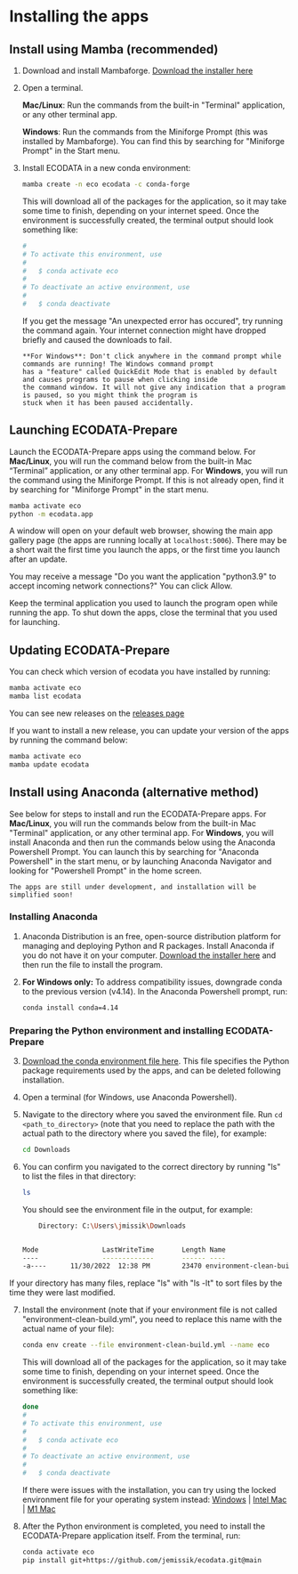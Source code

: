 # Installing the apps

## Install using Mamba (recommended)

1. Download and install Mambaforge. [Download the installer here](https://github.com/conda-forge/miniforge#mambaforge)
3. Open a terminal.

    **Mac/Linux**: Run the commands from the built-in "Terminal" application, or any other terminal app.

    **Windows**: Run the commands from the Miniforge Prompt (this was installed by Mambaforge). You can find this by
    searching for "Miniforge Prompt" in the Start menu.

4. Install ECODATA in a new conda environment:

    ```bash
    mamba create -n eco ecodata -c conda-forge
    ```

    This will download all of the packages for the application, so it may take some time to finish, depending on your internet speed. Once the environment is successfully created, the terminal output should look something like:

    ```bash
    #
    # To activate this environment, use
    #
    #   $ conda activate eco
    #
    # To deactivate an active environment, use
    #
    #   $ conda deactivate
    ```

    If you get the message "An unexpected error has occured", try running the command again. Your internet connection
    might have dropped briefly and caused the downloads to fail.

    ```{important}
    **For Windows**: Don't click anywhere in the command prompt while commands are running! The Windows command prompt
    has a "feature" called QuickEdit Mode that is enabled by default and causes programs to pause when clicking inside
    the command window. It will not give any indication that a program is paused, so you might think the program is
    stuck when it has been paused accidentally.
    ```

## Launching ECODATA-Prepare

Launch the ECODATA-Prepare apps using the command below. For **Mac/Linux**, you will run the command below from the built-in Mac “Terminal” application, or any other terminal app. For **Windows**, you will run the command using the Miniforge Prompt. If this is not already open, find it by searching for "Miniforge Prompt" in the start menu.

```bash
mamba activate eco
python -m ecodata.app
```

A window will open on your default web browser, showing the main app gallery page (the apps are running locally at ``localhost:5006``). There may be a short wait the first time you launch the apps, or the first time you launch after an update.

You may receive a message "Do you want the application "python3.9" to accept incoming network connections?" You can click Allow.

Keep the terminal application you used to launch the program open while running the app. To shut down the apps, close the terminal that you used for launching.


## Updating ECODATA-Prepare

You can check which version of ecodata you have installed by running:

```bash
mamba activate eco
mamba list ecodata
```

You can see new releases on the [releases page](https://github.com/jemissik/ecodata/releases)

If you want to install a new release, you can update your version of the apps by running the command below:

```bash
mamba activate eco
mamba update ecodata
```


## Install using Anaconda (alternative method)

See below for steps to install and run the ECODATA-Prepare apps. For **Mac/Linux**, you will run the commands below from the built-in Mac "Terminal" application, or any other terminal app. For **Windows**, you will install Anaconda and then run the commands below using the Anaconda Powershell Prompt. You can launch this by searching for "Anaconda Powershell" in the start menu, or by launching Anaconda Navigator and looking for "Powershell Prompt" in the home screen.

```{note}
The apps are still under development, and installation will be simplified soon!
```

### Installing Anaconda

1. Anaconda Distribution is an free, open-source distribution platform for managing and deploying Python and R packages. Install Anaconda if you do not have it on your computer. [Download the installer here](https://www.anaconda.com/products/distribution) and then run the file to install the program.

2. **For Windows only:** To address compatibility issues, downgrade conda to the previous version (v4.14). In the Anaconda Powershell prompt, run:

    ```bash
    conda install conda=4.14
    ```

### Preparing the Python environment and installing ECODATA-Prepare

3. [Download the conda environment file here](../../environment-clean-build.yml). This file specifies the Python package requirements used by the apps, and can be deleted following installation.

4. Open a terminal (for Windows, use Anaconda Powershell).

5. Navigate to the directory where you saved the environment file. Run ``cd <path_to_directory>`` (note that you need to replace the path with the actual path to the directory where you saved the file), for example:

    ```bash
    cd Downloads
    ```

6. You can confirm you navigated to the correct directory by running "ls" to list the files in that directory:

    ```bash
    ls
    ```
    You should see the environment file in the output, for example:

    ```bash
        Directory: C:\Users\jmissik\Downloads


    Mode                LastWriteTime       Length Name
    ----                -------------       ------ ----
    -a----      11/30/2022  12:38 PM        23470 environment-clean-build.yml
    ```

If your directory has many files, replace "ls" with "ls -lt" to sort files by the time they were last modified.

7. Install the environment (note that if your environment file is not called "environment-clean-build.yml", you need to replace this name with the actual name of your file):

    ```bash
    conda env create --file environment-clean-build.yml --name eco
    ```

    This will download all of the packages for the application, so it may take some time to finish, depending on your internet speed. Once the environment is successfully created, the terminal output should look something like:

    ```bash
    done
    #
    # To activate this environment, use
    #
    #   $ conda activate eco
    #
    # To deactivate an active environment, use
    #
    #   $ conda deactivate
    ```

    If there were issues with the installation, you can try using the locked environment file for your operating system instead: [Windows](../../environment-win-lock.yml) | [Intel Mac](../../environment-x86-lock.yml) | [M1 Mac](../../environment-m1-lock.yml)


8. After the Python environment is completed, you need to install the ECODATA-Prepare application itself. From the terminal, run:

    ```bash
    conda activate eco
    pip install git+https://github.com/jemissik/ecodata.git@main
    ```
